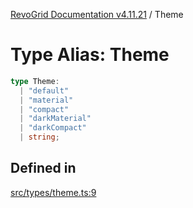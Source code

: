 [RevoGrid Documentation v4.11.21](README.md) / Theme

# Type Alias: Theme

```ts
type Theme: 
  | "default"
  | "material"
  | "compact"
  | "darkMaterial"
  | "darkCompact"
  | string;
```

## Defined in

[src/types/theme.ts:9](https://github.com/revolist/revogrid/blob/a0e7ff1e32285a85a0644789b55a183ad196d0cf/src/types/theme.ts#L9)
